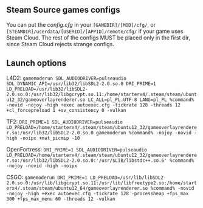 ## Steam Source games configs
You can put the *config.cfg* in your `[GAMEDIR]/[MOD]/cfg/`, or `[STEAMDIR]/userdata/[USERID]/[APPID]/remote/cfg/` if your game uses Steam Cloud.
The rest of the configs MUST be placed only in the first dir, since Steam Cloud rejects strange configs.

## Launch options
L4D2: `gamemoderun SDL_AUDIODRIVER=pulseaudio SDL_DYNAMIC_API=/usr/lib32/libSDL2-2.0.so.0 DRI_PRIME=1 LD_PRELOAD=/usr/lib32/libSDL2-2.0.so.0:/usr/lib32/libgcrypt.so.11:/home/starterx4/.steam/steam/ubuntu12_32/gameoverlayrenderer.so LC_ALL=pl_PL.UTF-8 LANG=pl_PL %command% -novid -nojoy -high +exec autoexec.cfg -tickrate 128 -threads 12 +cl_forcepreload 1 +sv_consistency 0 -vulkan`

TF2: `DRI_PRIME=1 SDL_AUDIODRIVER=pulseaudio LD_PRELOAD=/home/starterx4/.steam/steam/ubuntu12_32/gameoverlayrenderer.so:/usr/lib32/libSDL2-2.0.so.0 gamemoderun %command% -nojoy -novid -high -noipx +mat_picmip -10`

OpenFortress: `DRI_PRIME=1 SDL_AUDIODRIVER=pulseaudio LD_PRELOAD=/home/starterx4/.steam/steam/ubuntu12_32/gameoverlayrenderer.so:/usr/lib32/libSDL2-2.0.so.0:'/usr/$LIB/libstdc++.so.6' %command% -nojoy -novid -high -noipx`

CSGO: `gamemoderun DRI_PRIME=1 LD_PRELOAD=/usr/lib/libSDL2-2.0.so.0:/usr/lib/libgcrypt.so.11:/usr/lib/libfreetype2.so:/home/starterx4/.steam/steam/ubuntu12_64/gameoverlayrenderer.so %command% -novid -nojoy -high +exec autoexec.cfg -tickrate 128 -processheap +fps_max 300 +fps_max_menu 60 -threads 12 -vulkan`
